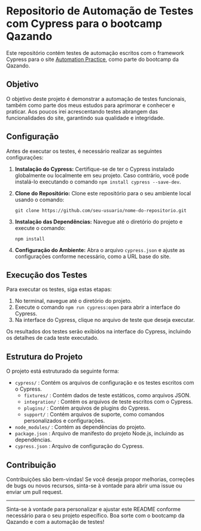 # Repositorio de Automação de Testes com Cypress para o bootcamp Qazando

Este repositório contém testes de automação escritos com o framework Cypress para o site [Automation Practice](https://automationpractice.com/), como parte do bootcamp da Qazando.

## Objetivo

O objetivo deste projeto é demonstrar a automação de testes funcionais, também como parte dos meus estudos para aprimorar e conhecer e praticar. Aos poucos irei acrescentando testes abrangem das funcionalidades do site, garantindo sua qualidade e integridade.

## Configuração

Antes de executar os testes, é necessário realizar as seguintes configurações:

1. **Instalação do Cypress:**
   Certifique-se de ter o Cypress instalado globalmente ou localmente em seu projeto. Caso contrário, você pode instalá-lo executando o comando `npm install cypress --save-dev`.

2. **Clone do Repositório:**
   Clone este repositório para o seu ambiente local usando o comando:
   ```
   git clone https://github.com/seu-usuario/nome-do-repositorio.git
   ```

3. **Instalação das Dependências:**
   Navegue até o diretório do projeto e execute o comando:
   ```
   npm install
   ```

4. **Configuração do Ambiente:**
   Abra o arquivo `cypress.json` e ajuste as configurações conforme necessário, como a URL base do site.

## Execução dos Testes

Para executar os testes, siga estas etapas:

1. No terminal, navegue até o diretório do projeto.
2. Execute o comando `npm run cypress:open` para abrir a interface do Cypress.
3. Na interface do Cypress, clique no arquivo de teste que deseja executar.

Os resultados dos testes serão exibidos na interface do Cypress, incluindo os detalhes de cada teste executado.

## Estrutura do Projeto

O projeto está estruturado da seguinte forma:

- `cypress/` : Contém os arquivos de configuração e os testes escritos com o Cypress.
  - `fixtures/` : Contém dados de teste estáticos, como arquivos JSON.
  - `integration/` : Contém os arquivos de teste escritos com o Cypress.
  - `plugins/` : Contém arquivos de plugins do Cypress.
  - `support/` : Contém arquivos de suporte, como comandos personalizados e configurações.
- `node_modules/` : Contém as dependências do projeto.
- `package.json` : Arquivo de manifesto do projeto Node.js, incluindo as dependências.
- `cypress.json` : Arquivo de configuração do Cypress.

## Contribuição

Contribuições são bem-vindas! Se você deseja propor melhorias, correções de bugs ou novos recursos, sinta-se à vontade para abrir uma issue ou enviar um pull request.

---

Sinta-se à vontade para personalizar e ajustar este README conforme necessário para o seu projeto específico. Boa sorte com o bootcamp da Qazando e com a automação de testes!
